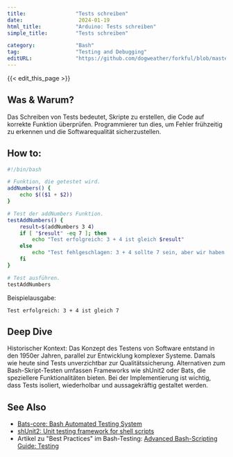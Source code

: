 ```yaml
---
title:                "Tests schreiben"
date:                  2024-01-19
html_title:           "Arduino: Tests schreiben"
simple_title:         "Tests schreiben"

category:             "Bash"
tag:                  "Testing and Debugging"
editURL:              "https://github.com/dogweather/forkful/blob/master/content/de/bash/writing-tests.md"
---
```


{{< edit_this_page >}}

## Was & Warum?

Das Schreiben von Tests bedeutet, Skripte zu erstellen, die Code auf korrekte Funktion überprüfen. Programmierer tun dies, um Fehler frühzeitig zu erkennen und die Softwarequalität sicherzustellen.

## How to:

```Bash
#!/bin/bash

# Funktion, die getestet wird.
addNumbers() {
    echo $(($1 + $2))
}

# Test der addNumbers Funktion.
testAddNumbers() {
    result=$(addNumbers 3 4)
    if [ "$result" -eq 7 ]; then
        echo "Test erfolgreich: 3 + 4 ist gleich $result"
    else
        echo "Test fehlgeschlagen: 3 + 4 sollte 7 sein, aber wir haben $result"
    fi
}

# Test ausführen.
testAddNumbers
```

Beispielausgabe:

```
Test erfolgreich: 3 + 4 ist gleich 7
```

## Deep Dive

Historischer Kontext: Das Konzept des Testens von Software entstand in den 1950er Jahren, parallel zur Entwicklung komplexer Systeme. Damals wie heute sind Tests unverzichtbar zur Qualitätssicherung. Alternativen zum Bash-Skript-Testen umfassen Frameworks wie shUnit2 oder Bats, die speziellere Funktionalitäten bieten. Bei der Implementierung ist wichtig, dass Tests isoliert, wiederholbar und aussagekräftig gestaltet werden.

## See Also

- [Bats-core: Bash Automated Testing System](https://github.com/bats-core/bats-core)
- [shUnit2: Unit testing framework for shell scripts](https://github.com/kward/shunit2)
- Artikel zu "Best Practices" im Bash-Testing: [Advanced Bash-Scripting Guide: Testing](https://tldp.org/LDP/abs/html/testing.html)
